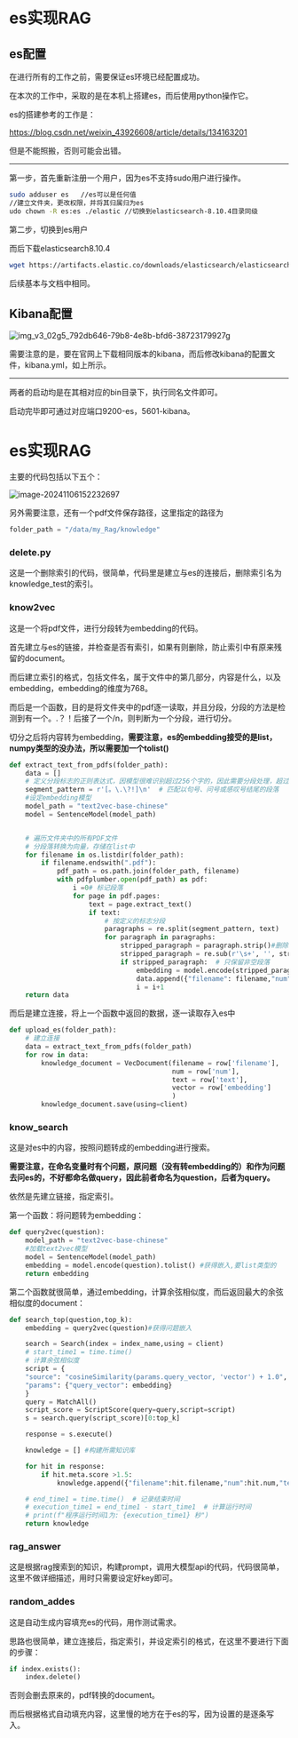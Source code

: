 # es实现RAG

## es配置

在进行所有的工作之前，需要保证es环境已经配置成功。

在本次的工作中，采取的是在本机上搭建es，而后使用python操作它。

es的搭建参考的工作是：

https://blog.csdn.net/weixin_43926608/article/details/134163201

但是不能照搬，否则可能会出错。

----------------------------

第一步，首先重新注册一个用户，因为es不支持sudo用户进行操作。

```sh
sudo adduser es   //es可以是任何值
//建立文件夹，更改权限，并将其归属归为es
udo chown -R es:es ./elastic //切换到elasticsearch-8.10.4目录同级
```

第二步，切换到es用户

而后下载elasticsearch8.10.4

```sh
wget https://artifacts.elastic.co/downloads/elasticsearch/elasticsearch-8.10.4-linux-x86_64.tar.gz
```

后续基本与文档中相同。

## Kibana配置

![img_v3_02g5_792db646-79b8-4e8b-bfd6-38723179927g](/home/PJLAB/sijiaheng/.config/LarkShell/sdk_storage/f8b32a112618729d8f0d832858a9931b/resources/images/img_v3_02g5_792db646-79b8-4e8b-bfd6-38723179927g.jpg)

需要注意的是，要在官网上下载相同版本的kibana，而后修改kibana的配置文件，kibana.yml，如上所示。

----------------------

两者的启动均是在其相对应的bin目录下，执行同名文件即可。

启动完毕即可通过对应端口9200-es，5601-kibana。

# es实现RAG

主要的代码包括以下五个：

![image-20241106152232697](/home/PJLAB/sijiaheng/.config/Typora/typora-user-images/image-20241106152232697.png)

另外需要注意，还有一个pdf文件保存路径，这里指定的路径为

```python
folder_path = "/data/my_Rag/knowledge"
```

### delete.py

这是一个删除索引的代码，很简单，代码里是建立与es的连接后，删除索引名为knowledge_test的索引。

### know2vec

这是一个将pdf文件，进行分段转为embedding的代码。

首先建立与es的链接，并检查是否有索引，如果有则删除，防止索引中有原来残留的document。

而后建立索引的格式，包括文件名，属于文件中的第几部分，内容是什么，以及embedding，embedding的维度为768。

而后是一个函数，目的是将文件夹中的pdf逐一读取，并且分段，分段的方法是检测到有一个。.？！后接了一个/n，则判断为一个分段，进行切分。

切分之后将内容转为embedding，**需要注意，es的embedding接受的是list，numpy类型的没办法，所以需要加一个tolist()**

```python
def extract_text_from_pdfs(folder_path):
    data = []
    # 定义分段标志的正则表达式，因模型很难识别超过256个字的，因此需要分段处理，超过将会被截断
    segment_pattern = r'[。\.\?!]\n'  # 匹配以句号、问号或感叹号结尾的段落
    #设定embedding模型
    model_path = "text2vec-base-chinese"
    model = SentenceModel(model_path)


    # 遍历文件夹中的所有PDF文件
    # 分段落转换为向量，存储在list中
    for filename in os.listdir(folder_path):
        if filename.endswith(".pdf"):
            pdf_path = os.path.join(folder_path, filename)
            with pdfplumber.open(pdf_path) as pdf:
                i =0# 标记段落
                for page in pdf.pages:
                    text = page.extract_text()
                    if text:
                        # 按定义的标志分段
                        paragraphs = re.split(segment_pattern, text)
                        for paragraph in paragraphs:
                            stripped_paragraph = paragraph.strip()#删除段落两端的空白字符
                            stripped_paragraph = re.sub(r'\s+', '', stripped_paragraph)#删除段落内的空白字符
                            if stripped_paragraph:  # 只保留非空段落
                                embedding = model.encode(stripped_paragraph).tolist()
                                data.append({"filename": filename,"num":i, "text": stripped_paragraph,"embedding":embedding})
                                i = i+1
    return data
```

而后是建立连接，将上一个函数中返回的数据，逐一读取存入es中

```python
def upload_es(folder_path):
    # 建立连接
    data = extract_text_from_pdfs(folder_path)
    for row in data:
        knowledge_document = VecDocument(filename = row['filename'],
                                         num = row['num'],
                                         text = row['text'],
                                         vector = row['embedding']
                                         )
        knowledge_document.save(using=client)
```

### know_search

这是对es中的内容，按照问题转成的embedding进行搜索。

**需要注意，在命名变量时有个问题，原问题（没有转embedding的）和作为问题去问es的，不好都命名做query，因此前者命名为question，后者为query。**

依然是先建立链接，指定索引。

第一个函数：将问题转为embedding：

```python
def query2vec(question):
    model_path = "text2vec-base-chinese"
    #加载text2vec模型
    model = SentenceModel(model_path)
    embedding = model.encode(question).tolist() #获得嵌入,要list类型的
    return embedding
```

第二个函数就很简单，通过embedding，计算余弦相似度，而后返回最大的余弦相似度的document：

```python
def search_top(question,top_k):
    embedding = query2vec(question)#获得问题嵌入

    search = Search(index = index_name,using = client)
    # start_time1 = time.time()
    # 计算余弦相似度
    script = {
    "source": "cosineSimilarity(params.query_vector, 'vector') + 1.0",
    "params": {"query_vector": embedding}
    }
    query = MatchAll()
    script_score = ScriptScore(query=query,script=script)
    s = search.query(script_score)[0:top_k]

    response = s.execute()

    knowledge = [] #构建所需知识库

    for hit in response:
        if hit.meta.score >1.5:
            knowledge.append({"filename":hit.filename,"num":hit.num,"text":hit.text,"score":hit.meta.score})

    # end_time1 = time.time()  # 记录结束时间
    # execution_time1 = end_time1 - start_time1  # 计算运行时间
    # print(f"程序运行时间1为: {execution_time1} 秒")
    return knowledge
```

### rag_answer

这是根据rag搜索到的知识，构建prompt，调用大模型api的代码，代码很简单，这里不做详细描述，用时只需要设定好key即可。

### random_addes

这是自动生成内容填充es的代码，用作测试需求。

思路也很简单，建立连接后，指定索引，并设定索引的格式，在这里不要进行下面的步骤：

```python
if index.exists():
    index.delete()
```

否则会删去原来的，pdf转换的document。

而后根据格式自动填充内容，这里慢的地方在于es的写，因为设置的是逐条写入。











